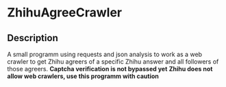# ZhihuAgreeCrawler
## Description
A small programm using requests and json analysis to work as a web crawler to get Zhihu agreers of a specific Zhihu answer and all followers of those agreers.
**Captcha verification is not bypassed yet**
**Zhihu does not allow web crawlers, use this programm with caution**
